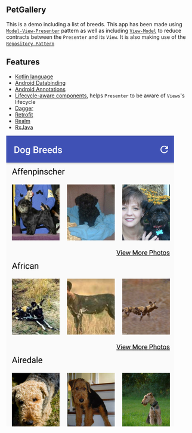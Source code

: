 ## PetGallery

This is a demo including a list of breeds. This app has been made using [`Model-View-Presenter`](https://en.wikipedia.org/wiki/Model%E2%80%93view%E2%80%93presenter) pattern as well as including [`View-Model`](https://en.wikipedia.org/wiki/Model%E2%80%93view%E2%80%93viewmodel) to reduce contracts between the `Presenter` and its `View`.
It is also making use of the [`Repository Pattern`](https://medium.com/@krzychukosobudzki/repository-design-pattern-bc490b256006)

## Features
* [Kotlin language](https://kotlinlang.org/)
* [Android Databinding](https://developer.android.com/topic/libraries/data-binding/index.html)
* [Android Annotations](http://androidannotations.org/)
* [Lifecycle-aware components](https://developer.android.com/topic/libraries/architecture/lifecycle.html), helps `Presenter` to be aware of `Views`'s lifecycle
* [Dagger](https://google.github.io/dagger/)
* [Retrofit](https://square.github.io/retrofit/)
* [Realm](https://realm.io/blog/realm-for-android/)
* [RxJava](https://github.com/ReactiveX/RxJava)


![alt text](/art/pet_gallery_screenshot.png)
